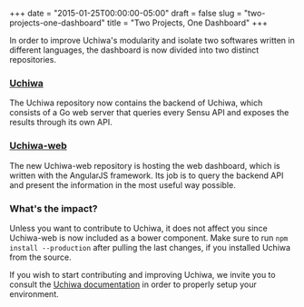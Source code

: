 +++
date = "2015-01-25T00:00:00-05:00"
draft = false
slug = "two-projects-one-dashboard"
title = "Two Projects, One Dashboard"
+++

In order to improve Uchiwa's modularity and isolate two softwares written in different languages, the dashboard is now divided into two distinct repositories.

### [Uchiwa](https://github.com/sensu/uchiwa)

The Uchiwa repository now contains the backend of Uchiwa, which consists of a Go web server that queries every Sensu API and exposes the results through its own API.

### [Uchiwa-web](https://github.com/sensu/uchiwa-web)

The new Uchiwa-web repository is hosting the web dashboard, which is written with the AngularJS framework. Its job is to query the backend API and present the information in the most useful way possible.

### What's the impact?

Unless you want to contribute to Uchiwa, it does not affect you since Uchiwa-web is now included as a bower component. Make sure to run <code>npm install --production</code> after pulling the last changes, if you installed Uchiwa from the source.

If you wish to start contributing and improving Uchiwa, we invite you to consult the [Uchiwa documentation](https://uchiwa.io/#/docs/contributing) in order to properly setup your environment.
